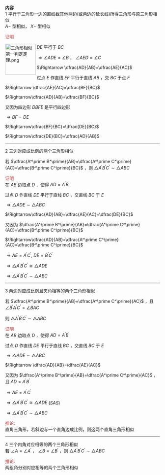 **内容**  
1 平行于三角形一边的直线截其他两边(或两边的延长线)所得三角形与原三角形相似  
$A-$ 型相似， $X-$ 型相似  
  
<font color="#a52a2a">证明</font>  
  
<img title="三角形相似第一判定定理.png" src="E:\Math\work_space\math\005-入门课程-解析几何\098 resources\三角形相似第一判定定理.png" width=100px height=100px align="left"/>  
  
$DE$ 平行于 $BC$  
  
$\Rightarrow\angle ADE=\angle B$ ， $\angle AED=\angle C$  
  
$\Rightarrow \dfrac{AD}{AB}=\dfrac{AE}{AC}$  
  
过点 $E$ 作直线 $EF$ 平行于直线 $AB$ ，交 $BC$ 于点 $F$  
  
$\Rightarrow \dfrac{AE}{AC}=\dfrac{BF}{BC}$  
  
$\Rightarrow\dfrac{AD}{AB}=\dfrac{BF}{BC}$  
  
又因为四边形 $DBFE$ 是平行四边形  
  
$\Rightarrow BF=DE$  
  
$\Rightarrow\dfrac{BF}{BC}=\dfrac{DE}{BC}$  
  
$\Rightarrow\dfrac{DE}{BC}=\dfrac{AD}{AB}$  
  
---  
  
2 三边对应成比例的两个三角形相似  
  
若 $\dfrac{A^\prime B^\prime}{AB}=\dfrac{A^\prime C^\prime}{AC}=\dfrac{B^\prime C^\prime}{BC}$ ，则 $\triangle A^\prime B^\prime C^\prime\sim\triangle ABC$  
  
<font color="#a52a2a">证明</font>  
在 $AB$ 边取点 $D$ ，使得 $AD=A^\prime B^\prime$  
  
过点 $D$ 作直线 $DE$ 平行于直线 $BC$ ，交直线 $BC$ 于 $E$  
  
$\Rightarrow\triangle ADE\sim\triangle ABC$  
  
$\Rightarrow\dfrac{AD}{AB}=\dfrac{AE}{AC}=\dfrac{DE}{BC}$  
  
又因为 $\dfrac{A^\prime B^\prime}{AB}=\dfrac{A^\prime C^\prime}{AC}=\dfrac{B^\prime C^\prime}{BC}$  
  
$\Rightarrow\dfrac{AD}{AB}=\dfrac{A^\prime C^\prime}{AC}=\dfrac{B^\prime C^\prime}{BC}$  
  
$\Rightarrow AE=A^\prime C^\prime,\ DE=B^\prime C^\prime$  
  
$\Rightarrow\triangle A^\prime B^\prime C^\prime\cong\triangle ADE$  
  
$\Rightarrow\triangle A^\prime B^\prime C^\prime\sim\triangle ABC$  
  
---  
  
3 两边对应成比例且夹角相等的两个三角形相似  
  
若 $\dfrac{A^\prime B^\prime}{AB}=\dfrac{A^\prime C^\prime}{AC}$ ，且 $\angle B^\prime A^\prime C^\prime=\angle BAC$  
  
则 $\triangle A^\prime B^\prime C^\prime\sim\triangle ABC$  
  
<font color="#a52a2a">证明</font>  
在 $AB$ 边取点 $D$ ，使得 $AD=A^\prime B^\prime$  
  
过点 $D$ 作直线 $DE$ 平行于直线 $BC$ ，交直线 $BC$ 于 $E$  
  
$\Rightarrow\triangle ADE\sim\triangle ABC$  
  
$\Rightarrow \dfrac{AD}{AB}=\dfrac{AE}{AC}$  
  
又因为 $\dfrac{A^\prime B^\prime}{AB}=\dfrac{A^\prime C^\prime}{AC}$ ，且 $AD=A^\prime B^\prime$  
  
$\Rightarrow AE=A^\prime C^\prime$  
  
$\Rightarrow\triangle A^\prime B^\prime C^\prime\cong\triangle ADE$ ($SAS$)  
  
$\Rightarrow\triangle A^\prime B^\prime C^\prime\sim\triangle ABC$  
  
<font color="#a52a2a">推论: </font>  
直角三角形，若斜边与一个直角边成比例，则这两个直角三角形相似  
  
---  
  
4 三个内角对应相等的两个三角形相似  
若 $\angle A=\angle A^\prime$ ， $\angle B=\angle B^\prime$ ，则 $\triangle A^\prime B^\prime C^\prime\sim\triangle ABC$  
  
<font color="#a52a2a">推论: </font>  
两组角分别对应相等的两个三角形相似  
